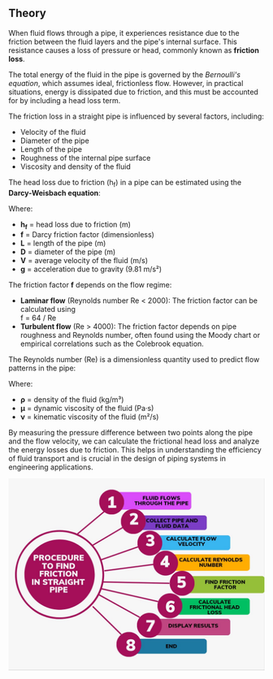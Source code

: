 <h2>Theory</h2>
<p>
  When fluid flows through a pipe, it experiences resistance due to the friction between the fluid layers and the pipe's internal surface. This resistance causes a loss of pressure or head, commonly known as <strong>friction loss</strong>.
</p>

<p>
  The total energy of the fluid in the pipe is governed by the <em>Bernoulli's equation</em>, which assumes ideal, frictionless flow. However, in practical situations, energy is dissipated due to friction, and this must be accounted for by including a head loss term.
</p>

<p>
  The friction loss in a straight pipe is influenced by several factors, including:
  <ul>
    <li>Velocity of the fluid</li>
    <li>Diameter of the pipe</li>
    <li>Length of the pipe</li>
    <li>Roughness of the internal pipe surface</li>
    <li>Viscosity and density of the fluid</li>
  </ul>
</p>

<p>
  The head loss due to friction (h<sub>f</sub>) in a pipe can be estimated using the <strong>Darcy-Weisbach equation</strong>:
</p>

<p>
  Where:<br />
  <ul>
    <li><strong>h<sub>f</sub></strong> = head loss due to friction (m)</li>
    <li><strong>f</strong> = Darcy friction factor (dimensionless)</li>
    <li><strong>L</strong> = length of the pipe (m)</li>
    <li><strong>D</strong> = diameter of the pipe (m)</li>
    <li><strong>V</strong> = average velocity of the fluid (m/s)</li>
    <li><strong>g</strong> = acceleration due to gravity (9.81 m/s²)</li>
  </ul>
</p>

<p>
  The friction factor <strong>f</strong> depends on the flow regime:
  <ul>
    <li><strong>Laminar flow</strong> (Reynolds number Re < 2000): The friction factor can be calculated using
      <br />f = 64 / Re
    </li>
    <li><strong>Turbulent flow</strong> (Re > 4000): The friction factor depends on pipe roughness and Reynolds number, often found using the Moody chart or empirical correlations such as the Colebrook equation.</li>
  </ul>
</p>

<p>
  The Reynolds number (Re) is a dimensionless quantity used to predict flow patterns in the pipe:
</p>

<p>
  Where:<br />
  <ul>
    <li><strong>ρ</strong> = density of the fluid (kg/m³)</li>
    <li><strong>μ</strong> = dynamic viscosity of the fluid (Pa·s)</li>
    <li><strong>ν</strong> = kinematic viscosity of the fluid (m²/s)</li>
  </ul>
</p>

<p>
  By measuring the pressure difference between two points along the pipe and the flow velocity, we can calculate the frictional head loss and analyze the energy losses due to friction. This helps in understanding the efficiency of fluid transport and is crucial in the design of piping systems in engineering applications.
</p>
<img src="./images/WhatsApp Image 2025-05-31 at 23.07.12_a68753f4.jpg" alt="des" width="1000">
